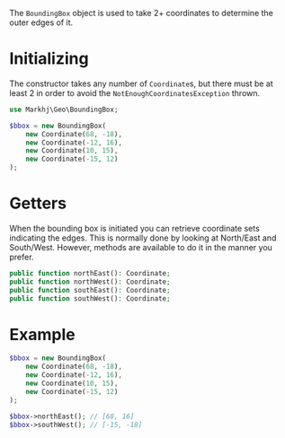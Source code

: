 The ````BoundingBox```` object is used to take 2+ coordinates to determine the outer edges of it.

# Initializing

The constructor takes any number of ````Coordinate````s, but there must be at least 2 in order to avoid the ````NotEnoughCoordinatesException```` thrown.

```php
use Markhj\Geo\BoundingBox;

$bbox = new BoundingBox(
	new Coordinate(68, -18),
	new Coordinate(-12, 16),
	new Coordinate(10, 15),
	new Coordinate(-15, 12)
);
```

# Getters

When the bounding box is initiated you can retrieve coordinate sets indicating the edges. This is normally done by looking at North/East and South/West. However, methods are available to do it in the manner you prefer.

```php
public function northEast(): Coordinate;
public function northWest(): Coordinate;
public function southEast(): Coordinate;
public function southWest(): Coordinate;
```

# Example

```php
$bbox = new BoundingBox(
	new Coordinate(68, -18),
	new Coordinate(-12, 16),
	new Coordinate(10, 15),
	new Coordinate(-15, 12)
);

$bbox->northEast(); // [68, 16]
$bbox->southWest(); // [-15, -18]
```